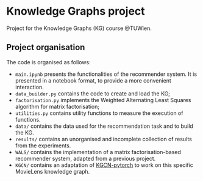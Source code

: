 # Knowledge Graphs project

Project for the Knowledge Graphs (KG) course @TUWien.

## Project organisation

The code is organised as follows:
* `main.ipynb` presents the functionalities of the recommender system. It is presented in a notebook format, to provide a more convenient interaction.
* `data_builder.py` contains the code to create and load the KG;
* `factorisation.py` implements the Weighted Alternating Least Squares algorithm for matrix factorisation;
* `utilities.py` contains utility functions to measure the execution of functions.
* `data/` contains the data used for the recommendation task and to build the KG.
* `results/` contains an unorganised and incomplete collection of results from the experiments.
* `WALS/` contains the implementation of a matrix factorisation-based recommender system, adapted from a previous project.
* `KGCN/` contains an adaptation of [KGCN-pytorch](https://github.com/zzaebok/KGCN-pytorch) to work on this specific MovieLens knowledge graph.
